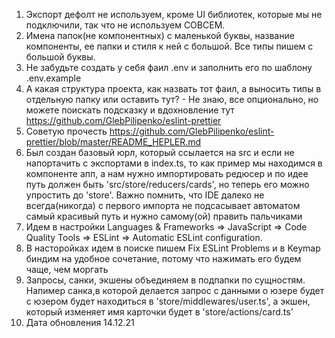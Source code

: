 1. Экспорт дефолт не используем, кроме UI библиотек, которые мы не подключили, так что не используем СОВСЕМ.
2. Имена папок(не компонентных) с маленькой буквы, название компоненты, ее папки и стиля к ней с большой. Все типы пишем с большой буквы.
3. Не забудьте создать у себя фаил .env и заполнить его по шаблону .env.example
4. А какая структура проекта, как назвать тот фаил, а выносить типы в отдельную папку или оставить тут? - Не знаю, все опционально, но можете поискать подсказку и вдохновление тут https://github.com/GlebPilipenko/eslint-prettier
5. Советую прочесть https://github.com/GlebPilipenko/eslint-prettier/blob/master/README_HEPLER.md
6. Был создан базовый юрл, который ссылается на src и если не напортачить с экспортами в index.ts, то как пример мы находимся в компоненте апп, а нам нужно импортировать редюсер и по идее путь должен быть 'src/store/reducers/cards', но теперь его можно упростить до 'store'. Важно помнить, что IDE далеко не всегда(никогда) с первого импорта не подсасывает автоматом самый красивый путь и нужно самому(ой) править пальчиками
7. Идем в настройки Languages & Frameworks => JavaScript => Code Quality Tools => ESLint => Automatic ESLint configuration.
8. В насторойках идем в поиске пишем Fix ESLint Problems и в Keymap биндим на удобное сочетание, потому что нажимать его будем чаще, чем моргать
9. Запросы, санки, экшены объединяем в подпапки по сущностям. Напимер санка,в которой делается запрос с данными о юзере будет с юзером будет находиться в 'store/middlewares/user.ts', а экшен, который изменяет имя карточки будет в 'store/actions/card.ts'
10. Дата обновления 14.12.21